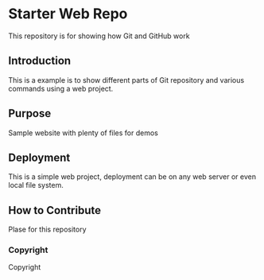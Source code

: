 # Starter Web Repo

This repository is for showing how Git and GitHub work

## Introduction

This is a example is to show different parts of Git repository and various commands using a web project.

## Purpose

Sample website with plenty of files for demos

## Deployment

This is a simple web project, deployment can be on any web server or even local file system.

## How to Contribute

Plase for this repository

### Copyright

Copyright
